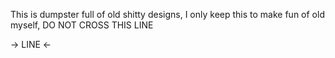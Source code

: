 This is dumpster full of old shitty designs, I only keep this to make fun of old myself, DO NOT CROSS THIS LINE

-> LINE <-


